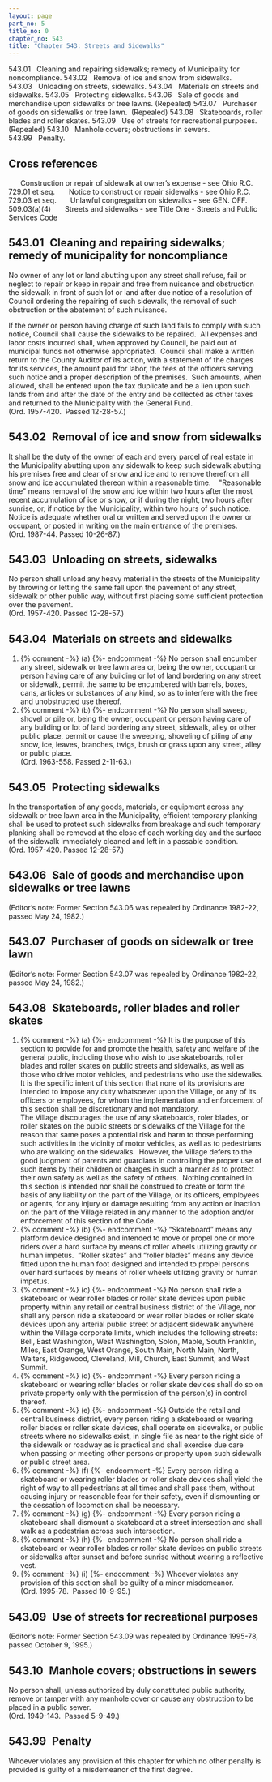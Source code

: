 ```yaml
---
layout: page
part_no: 5
title_no: 0
chapter_no: 543
title: "Chapter 543: Streets and Sidewalks"
---
```


543.01   Cleaning and repairing sidewalks; remedy of Municipality for
noncompliance.
543.02   Removal of ice and snow from sidewalks.
543.03   Unloading on streets, sidewalks.
543.04   Materials on streets and sidewalks.
543.05   Protecting sidewalks.
543.06   Sale of goods and merchandise upon sidewalks or tree lawns. (Repealed)
543.07   Purchaser of goods on sidewalks or tree lawn.  (Repealed)
543.08   Skateboards, roller blades and roller skates.
543.09   Use of streets for recreational purposes.  (Repealed)
543.10   Manhole covers; obstructions in sewers.
543.99   Penalty.

## Cross references

      Construction or repair of sidewalk at owner’s expense - see Ohio R.C.
729.01 et seq.
      Notice to construct or repair sidewalks - see Ohio R.C. 729.03 et seq.
      Unlawful congregation on sidewalks - see GEN. OFF.
509.03(a)(4)
      Streets and sidewalks - see
Title One - Streets and Public Services Code

## 543.01   Cleaning and repairing sidewalks; remedy of municipality for noncompliance

No owner of any lot or land abutting upon any street shall refuse, fail or
neglect to repair or keep in repair and free from nuisance and obstruction the
sidewalk in front of such lot or land after due notice of a resolution of
Council ordering the repairing of such sidewalk, the removal of such
obstruction or the abatement of such nuisance.

If the owner or person having charge of such land fails to comply with such
notice, Council shall cause the sidewalks to be repaired.  All expenses and
labor costs incurred shall, when approved by Council, be paid out of municipal
funds not otherwise appropriated.  Council shall make a written return to the
County Auditor of its action, with a statement of the charges for its services,
the amount paid for labor, the fees of the officers serving such notice and a
proper description of the premises.  Such amounts, when allowed, shall be
entered upon the tax duplicate and be a lien upon such lands from and after the
date of the entry and be collected as other taxes and returned to the
Municipality with the General Fund.  
(Ord. 1957-420.  Passed 12-28-57.)

## 543.02   Removal of ice and snow from sidewalks

It shall be the duty of the owner of each and every parcel of real estate in
the Municipality abutting upon any sidewalk to keep such sidewalk abutting his
premises free and clear of snow and ice and to remove therefrom all snow and
ice accumulated thereon within a reasonable time.
   "Reasonable time" means removal of the snow and ice within two hours after
the most recent accumulation of ice or snow, or if during the night, two hours
after sunrise, or, if notice by the Municipality, within two hours of such
notice. Notice is adequate whether oral or written and served upon the owner or
occupant, or posted in writing on the main entrance of the premises.  
(Ord. 1987-44. Passed 10-26-87.)

## 543.03   Unloading on streets, sidewalks

No person shall unload any heavy material in the streets of the Municipality
by throwing or letting the same fall upon the pavement of any street, sidewalk
or other public way, without first placing some sufficient protection over the
pavement.  
(Ord. 1957-420. Passed 12-28-57.)

## 543.04   Materials on streets and sidewalks

<p class="Markdown-list--a-1-A"></p>

1. {% comment -%} (a) {%- endcomment -%} No person shall encumber any street, sidewalk or tree lawn area or,
being the owner, occupant or person having care of any building or lot of land
bordering on any street or sidewalk, permit the same to be encumbered with
barrels, boxes, cans, articles or substances of any kind, so as to interfere
with the free and unobstructed use thereof.
2. {% comment -%} (b) {%- endcomment -%} No person shall sweep, shovel or pile or, being the owner, occupant
or person having care of any building or lot of land bordering any street,
sidewalk, alley or other public place, permit or cause the sweeping, shoveling
of piling of any snow, ice, leaves, branches, twigs, brush or grass upon any
street, alley or public place.  
(Ord. 1963-558. Passed 2-11-63.)

## 543.05   Protecting sidewalks

In the transportation of any goods, materials, or equipment across any
sidewalk or tree lawn area in the Municipality, efficient temporary planking
shall be used to protect such sidewalks from breakage and such temporary
planking shall be removed at the close of each working day and the surface of
the sidewalk immediately cleaned and left in a passable condition.  
(Ord. 1957-420. Passed 12-28-57.)

## 543.06   Sale of goods and merchandise upon sidewalks or tree lawns

(Editor’s note: Former Section 543.06 was repealed by Ordinance 1982-22, passed May 24, 1982.)

## 543.07   Purchaser of goods on sidewalk or tree lawn

(Editor’s note: Former Section 543.07 was repealed by Ordinance 1982-22, passed May 24, 1982.)

## 543.08   Skateboards, roller blades and roller skates

<p class="Markdown-list--a-1-A"></p>

1. {% comment -%} (a) {%- endcomment -%} It is the purpose of this section to provide for and promote the
health, safety and welfare of the general public, including those who wish to
use skateboards, roller blades and roller skates on public streets and
sidewalks, as well as those who drive motor vehicles, and pedestrians who use
the sidewalks.  
It is the specific intent of this section that none of its provisions are
intended to impose any duty whatsoever upon the Village, or any of its officers
or employees, for whom the implementation and enforcement of this section shall
be discretionary and not mandatory.  
The Village discourages the use of any skateboards, roler blades, or roller
skates on the public streets or sidewalks of the Village for the reason that
same poses a potential risk and harm to those performing such activities in the
vicinity of motor vehicles, as well as to pedestrians who are walking on the
sidewalks.  However, the Village defers to the good judgment of parents and
guardians in controlling the proper use of such items by their children or
charges in such a manner as to protect their own safety as well as the safety
of others.  Nothing contained in this section is intended nor shall be
construed to create or form the basis of any liability on the part of the
Village, or its officers, employees or agents, for any injury or damage
resulting from any action or inaction on the part of the Village related in any
manner to the adoption and/or enforcement of this section of the Code.
2. {% comment -%} (b) {%- endcomment -%} “Skateboard” means any platform device designed and intended to move
or propel one or more riders over a hard surface by means of roller wheels
utilizing gravity or human impetus.  “Roller skates” and “roller blades” means
any device fitted upon the human foot designed and intended to propel persons
over hard surfaces by means of roller wheels utilizing gravity or human
impetus.
3. {% comment -%} (c) {%- endcomment -%} No person shall ride a skateboard or wear roller blades or roller
skate devices upon public property within any retail or central business
district of the Village, nor shall any person ride a skateboard or wear roller
blades or roller skate devices upon any arterial public street or adjacent
sidewalk anywhere within the Village corporate limits, which includes the
following streets:  Bell, East Washington, West Washington, Solon, Maple, South
Franklin, Miles, East Orange, West Orange, South Main, North Main, North,
Walters, Ridgewood, Cleveland, Mill, Church, East Summit, and West Summit.
4. {% comment -%} (d) {%- endcomment -%} Every person riding a skateboard or wearing roller blades or roller
skate devices shall do so on private property only with the permission of the
person(s) in control thereof.
5. {% comment -%} (e) {%- endcomment -%} Outside the retail and central business district, every person riding
a skateboard or wearing roller blades or roller skate devices, shall operate on
sidewalks, or public streets where no sidewalks exist, in single file as near
to the right side of the sidewalk or roadway as is practical and shall exercise
due care when passing or meeting other persons or property upon such sidewalk
or public street area.
6. {% comment -%} (f) {%- endcomment -%} Every person riding a skateboard or wearing roller blades or roller
skate devices shall yield the right of way to all pedestrians at all times and
shall pass them, without causing injury or reasonable fear for their safety,
even if dismounting or the cessation of locomotion shall be necessary.
7. {% comment -%} (g) {%- endcomment -%} Every person riding a skateboard shall dismount a skateboard at a
street intersection and shall walk as a pedestrian across such intersection.
8. {% comment -%} (h) {%- endcomment -%} No person shall ride a skateboard or wear roller blades or roller
skate devices on public streets or sidewalks after sunset and before sunrise
without wearing a reflective vest.
9. {% comment -%} (i) {%- endcomment -%} Whoever violates any provision of this section shall be guilty of a
minor misdemeanor.  
(Ord. 1995-78.  Passed 10-9-95.)

## 543.09   Use of streets for recreational purposes

(Editor’s note: Former Section 543.09 was repealed by Ordinance 1995-78, passed October 9, 1995.)

## 543.10   Manhole covers; obstructions in sewers

No person shall, unless authorized by duly constituted public authority,
remove or tamper with any manhole cover or cause any obstruction to be placed
in a public sewer.  
(Ord. 1949-143.  Passed 5-9-49.)

## 543.99   Penalty

Whoever violates any provision of this chapter for which no other penalty is
provided is guilty of a misdemeanor of the first degree.
